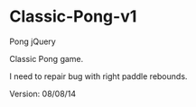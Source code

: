 Classic-Pong-v1
===============

Pong jQuery


Classic Pong game.

I need to repair bug with right paddle rebounds.

Version: 08/08/14
